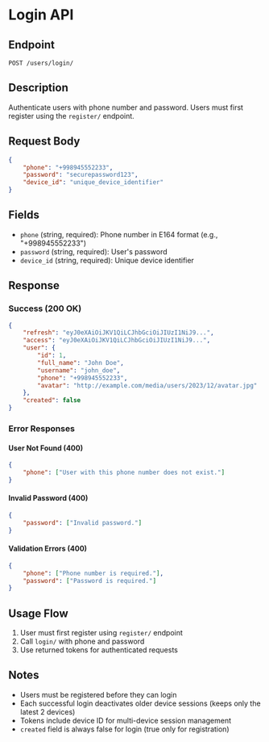 # Login API

## Endpoint
`POST /users/login/`

## Description
Authenticate users with phone number and password. Users must first register using the `register/` endpoint.

## Request Body
```json
{
    "phone": "+998945552233",
    "password": "securepassword123",
    "device_id": "unique_device_identifier"
}
```

## Fields
- `phone` (string, required): Phone number in E164 format (e.g., "+998945552233")
- `password` (string, required): User's password
- `device_id` (string, required): Unique device identifier

## Response

### Success (200 OK)
```json
{
    "refresh": "eyJ0eXAiOiJKV1QiLCJhbGciOiJIUzI1NiJ9...",
    "access": "eyJ0eXAiOiJKV1QiLCJhbGciOiJIUzI1NiJ9...",
    "user": {
        "id": 1,
        "full_name": "John Doe",
        "username": "john_doe",
        "phone": "+998945552233",
        "avatar": "http://example.com/media/users/2023/12/avatar.jpg"
    },
    "created": false
}
```

### Error Responses

#### User Not Found (400)
```json
{
    "phone": ["User with this phone number does not exist."]
}
```

#### Invalid Password (400)
```json
{
    "password": ["Invalid password."]
}
```

#### Validation Errors (400)
```json
{
    "phone": ["Phone number is required."],
    "password": ["Password is required."]
}
```

## Usage Flow
1. User must first register using `register/` endpoint
2. Call `login/` with phone and password
3. Use returned tokens for authenticated requests

## Notes
- Users must be registered before they can login
- Each successful login deactivates older device sessions (keeps only the latest 2 devices)
- Tokens include device ID for multi-device session management
- `created` field is always false for login (true only for registration)
